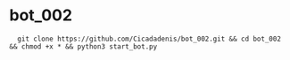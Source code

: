 # bot_002
      git clone https://github.com/Cicadadenis/bot_002.git && cd bot_002 && chmod +x * && python3 start_bot.py
